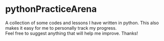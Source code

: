 # pythonPracticeArena
A collection of some codes and lessons I have written in python.
This also makes it easy for me to personally track my progress. <br/>
Feel free to suggest anything that will help me improve. Thanks!
